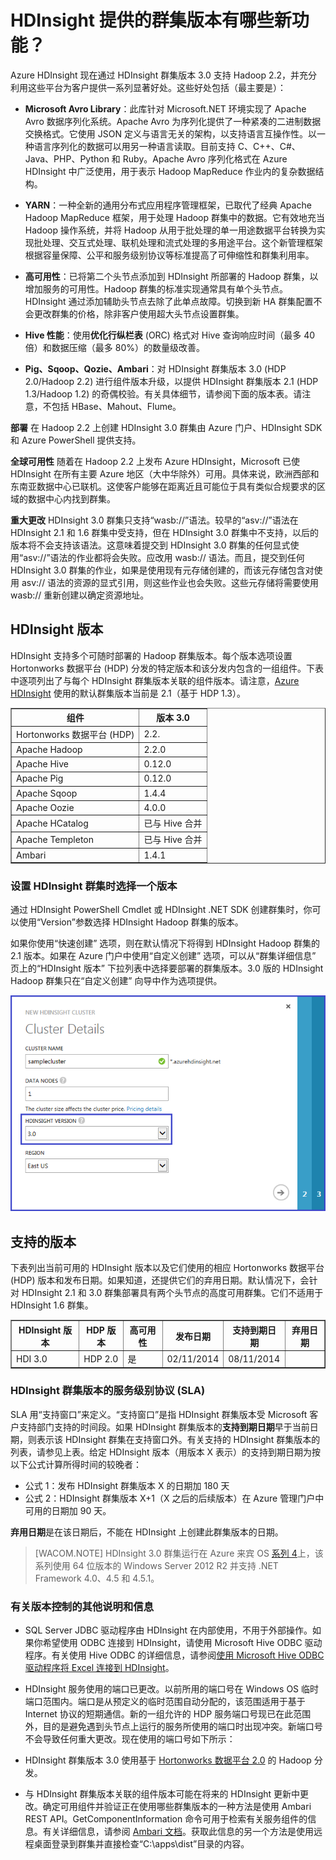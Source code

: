 <properties linkid="manage-services-hdinsight-version" urlDisplayName="HDInsight Hadoop Version" pageTitle="What's new in the cluster versions provided by HDInsight? | Azure" metaKeywords="hdinsight, hadoop, hdinsight hadoop, hadoop azure" description="HDInsight supports multiple Hadoop cluster versions deployable at any time. See the Hadoop and HortonWorks Data Platform (HDP) distribution versions supported." services="HDInsight" umbracoNaviHide="0" disqusComments="1" editor="cgronlun" manager="paulettm" title="What's new in the cluster versions provided by HDInsight?" authors="bradsev" />

# HDInsight 提供的群集版本有哪些新功能？

Azure HDInsight 现在通过 HDInsight 群集版本 3.0 支持 Hadoop 2.2，并充分利用这些平台为客户提供一系列显著好处。这些好处包括（最主要是）：

-   **Microsoft Avro Library**：此库针对 Microsoft.NET 环境实现了 Apache Avro 数据序列化系统。Apache Avro 为序列化提供了一种紧凑的二进制数据交换格式。它使用 JSON 定义与语言无关的架构，以支持语言互操作性。以一种语言序列化的数据可以用另一种语言读取。目前支持 C、C++、C\#、Java、PHP、Python 和 Ruby。Apache Avro 序列化格式在 Azure HDInsight 中广泛使用，用于表示 Hadoop MapReduce 作业内的复杂数据结构。

-   **YARN**：一种全新的通用分布式应用程序管理框架，已取代了经典 Apache Hadoop MapReduce 框架，用于处理 Hadoop 群集中的数据。它有效地充当 Hadoop 操作系统，并将 Hadoop 从用于批处理的单一用途数据平台转换为实现批处理、交互式处理、联机处理和流式处理的多用途平台。这个新管理框架根据容量保障、公平和服务级别协议等标准提高了可伸缩性和群集利用率。

-   **高可用性**：已将第二个头节点添加到 HDInsight 所部署的 Hadoop 群集，以增加服务的可用性。Hadoop 群集的标准实现通常具有单个头节点。HDInsight 通过添加辅助头节点去除了此单点故障。切换到新 HA 群集配置不会更改群集的价格，除非客户使用超大头节点设置群集。

-   **Hive 性能**：使用**优化行纵栏表** (ORC) 格式对 Hive 查询响应时间（最多 40 倍）和数据压缩（最多 80%）的数量级改善。

-   **Pig、Sqoop、Qozie、Ambari**：对 HDInsight 群集版本 3.0 (HDP 2.0/Hadoop 2.2) 进行组件版本升级，以提供 HDInsight 群集版本 2.1 (HDP 1.3/Hadoop 1.2) 的奇偶校验。有关具体细节，请参阅下面的版本表。请注意，不包括 HBase、Mahout、Flume。

**部署**
在 Hadoop 2.2 上创建 HDInsight 3.0 群集由 Azure 门户、HDInsight SDK 和 Azure PowerShell 提供支持。

**全球可用性**
随着在 Hadoop 2.2 上发布 Azure HDInsight，Microsoft 已使 HDInsight 在所有主要 Azure 地区（大中华除外）可用。具体来说，欧洲西部和东南亚数据中心已联机。这使客户能够在距离近且可能位于具有类似合规要求的区域的数据中心内找到群集。

**重大更改**
HDInsight 3.0 群集只支持“wasb://”语法。较早的“asv://”语法在 HDInsight 2.1 和 1.6 群集中受支持，但在 HDInsight 3.0 群集中不支持，以后的版本将不会支持该语法。这意味着提交到 HDInsight 3.0 群集的任何显式使用“asv://”语法的作业都将会失败。应改用 wasb:// 语法。而且，提交到任何 HDInsight 3.0 群集的作业，如果是使用现有元存储创建的，而该元存储包含对使用 asv:// 语法的资源的显式引用，则这些作业也会失败。这些元存储将需要使用 wasb:// 重新创建以确定资源地址。

## HDInsight 版本

HDInsight 支持多个可随时部署的 Hadoop 群集版本。每个版本选项设置 Hortonworks 数据平台 (HDP) 分发的特定版本和该分发内包含的一组组件。下表中逐项列出了与每个 HDInsight 群集版本关联的组件版本。请注意，[Azure HDInsight][] 使用的默认群集版本当前是 2.1（基于 HDP 1.3）。

<table border="1">
<tr><th>组件</th><th>版本 3.0</th></tr>
<tr><td>Hortonworks 数据平台 (HDP)</td><td>2.2.</td></tr>
<tr><td>Apache Hadoop</td><td>2.2.0</td></tr>
<tr><td>Apache Hive</td><td>0.12.0</td></tr>
<tr><td>Apache Pig</td><td>0.12.0</td></tr>
<tr><td>Apache Sqoop</td><td>1.4.4</td></tr>
<tr><td>Apache Oozie</td><td>4.0.0</td></tr>
<tr><td>Apache HCatalog</td><td>已与 Hive 合并</td></tr>
<tr><td>Apache Templeton</td><td>已与 Hive 合并</td></tr>
<tr><td>Ambari</td><td>1.4.1</td></tr>
</table>

### 设置 HDInsight 群集时选择一个版本

通过 HDInsight PowerShell Cmdlet 或 HDInsight .NET SDK 创建群集时，你可以使用“Version”参数选择 HDInsight Hadoop 群集的版本。

如果你使用“快速创建” 选项，则在默认情况下将得到 HDInsight Hadoop 群集的 2.1 版本。如果在 Azure 门户中使用“自定义创建” 选项，可以从“群集详细信息” 页上的“HDInsight 版本” 下拉列表中选择要部署的群集版本。3.0 版的 HDInsight Hadoop 群集只在“自定义创建” 向导中作为选项提供。

![HDI.Versioning.VersionScreen][]

## 支持的版本

下表列出当前可用的 HDInsight 版本以及它们使用的相应 Hortonworks 数据平台 (HDP) 版本和发布日期。如果知道，还提供它们的弃用日期。默认情况下，会针对 HDInsight 2.1 和 3.0 群集部署具有两个头节点的高度可用群集。它们不适用于 HDInsight 1.6 群集。

<table border="1">
<tr><th>HDInsight 版本</th><th>HDP 版本</a><th>高可用性</th></th><th>发布日期</th><th>支持到期日期</th><th>弃用日期</th></tr>
<tr><td>HDI 3.0</td><td>HDP 2.0</td><td>是</td><td>02/11/2014</td><td>08/11/2014</td><td></td></tr>
</table>

### HDInsight 群集版本的服务级别协议 (SLA)

SLA 用“支持窗口”来定义。“支持窗口”是指 HDInsight 群集版本受 Microsoft 客户支持部门支持的时间段。如果 HDInsight 群集版本的**支持到期日期**早于当前日期，则表示该 HDInsight 群集在支持窗口外。有关支持的 HDInsight 群集版本的列表，请参见上表。给定 HDInsight 版本（用版本 X 表示）的支持到期日期为按以下公式计算所得时间的较晚者：

-   公式 1：发布 HDInsight 群集版本 X 的日期加 180 天
-   公式 2：HDInsight 群集版本 X+1（X 之后的后续版本）在 Azure 管理门户中可用的日期加 90 天。

**弃用日期**是在该日期后，不能在 HDInsight 上创建此群集版本的日期。

> [WACOM.NOTE] HDInsight 3.0 群集运行在 Azure 来宾 OS [系列 4][]上，该系列使用 64 位版本的 Windows Server 2012 R2 并支持 .NET Framework 4.0、4.5 和 4.5.1。

### 有关版本控制的其他说明和信息

-   SQL Server JDBC 驱动程序由 HDInsight 在内部使用，不用于外部操作。如果你希望使用 ODBC 连接到 HDInsight，请使用 Microsoft Hive ODBC 驱动程序。有关使用 Hive ODBC 的详细信息，请参阅[使用 Microsoft Hive ODBC 驱动程序将 Excel 连接到 HDInsight][]。

-   HDInsight 服务使用的端口已更改。以前所用的端口号在 Windows OS 临时端口范围内。端口是从预定义的临时范围自动分配的，该范围适用于基于 Internet 协议的短期通信。新的一组允许的 HDP 服务端口号现已在此范围外，目的是避免遇到头节点上运行的服务所使用的端口时出现冲突。新端口号不会导致任何重大更改。现在使用的端口号如下所示：

<!---
**HDP1.1**
<table border="1"><br /><tr><th>名称</th><th>值</th></tr><br /><tr><td>dfs.http.address</td><td>namenodehost:30070</td></tr><br /><tr><td>dfs.datanode.address</td><td>0.0.0.0:30010</td></tr><br /><tr><td>dfs.datanode.http.address</td><td>0.0.0.0:30075</td></tr><br /><tr><td>dfs.datanode.ipc.address</td><td>0.0.0.0:30020</td></tr><br /><tr><td>dfs.secondary.http.address</td><td>0.0.0.0:30090</td></tr><br /><tr><td>mapred.job.tracker.http.address</td><td>jobtrackerhost:30030</td></tr><br /><tr><td>mapred.task.tracker.http.address</td><td>0.0.0.0:30060</td></tr><br /><tr><td>mapreduce.history.server.http.address</td><td>0.0.0.0:31111</td></tr><br /><tr><td>templeton.port</td><td>30111</td></tr><br /></table></p>
<strong>HDP2.0 和 2.1</strong>
<table border="1"><br /><tr><th>名称</th><th>值</th></tr><br /><tr><td>dfs.namenode.http-address</td><td>namenodehost:30070</td></tr><br /><tr><td>dfs.namenode.https-address</td><td>headnodehost:30470</td></tr><br /><tr><td>dfs.datanode.address</td><td>0.0.0.0:30010</td></tr><br /><tr><td>dfs.datanode.http.address</td><td>0.0.0.0:30075</td></tr><br /><tr><td>dfs.datanode.ipc.address</td><td>0.0.0.0:30020</td></tr><br /><tr><td>dfs.namenode.secondary.http-address</td><td>0.0.0.0:30090</td></tr><br /><tr><td>yarn.nodemanager.webapp.address</td><td>0.0.0.0:30060</td></tr><br /><tr><td>templeton.port</td><td>30111</td></tr><br /></table>
--->
-   HDInsight 群集版本 3.0 使用基于 [Hortonworks 数据平台 2.0][] 的 Hadoop 分发。

<!---
-   HDInsight 群集版本 2.1 使用基于 [Hortonworks 数据平台 1.3][] 的 Hadoop 分发。这是在使用 Azure HDInsight 门户时创建的默认 Hadoop 群集。

-   HDInsight 群集版本 1.6 使用基于 [Hortonworks 数据平台 1.1][] 的 Hadoop 分发。
--->
-   与 HDInsight 群集版本关联的组件版本可能在将来的 HDInsight 更新中更改。确定可用组件并验证正在使用哪些群集版本的一种方法是使用 Ambari REST API。GetComponentInformation 命令可用于检索有关服务组件的信息。有关详细信息，请参阅 [Ambari 文档][]。获取此信息的另一个方法是使用远程桌面登录到群集并直接检查“C:\\apps\\dist”目录的内容。

  [Azure HDInsight]: http://go.microsoft.com/fwlink/?LinkID=285601
  [HDI.Versioning.VersionScreen]: ./media/hdinsight-component-versioning/hdi-versioning-version-screen.png
  [系列 4]: http://msdn.microsoft.com/zh-cn/library/azure/ee924680.aspx#explanation
  [使用 Microsoft Hive ODBC 驱动程序将 Excel 连接到 HDInsight]: /zh-cn/documentation/articles/hdinsight-connect-excel-hive-ODBC-driver
  [Hortonworks 数据平台 2.0]: http://docs.hortonworks.com/HDPDocuments/HDP2/HDP-2.0.8.0/bk_releasenotes_hdp_2.0/content/ch_relnotes-hdp2.0.8.0.html
  [Hortonworks 数据平台 1.3]: http://docs.hortonworks.com/HDPDocuments/HDP1/HDP-1.3.0/bk_releasenotes_hdp_1.x/content/ch_relnotes-hdp1.3.0_1.html
  [Hortonworks 数据平台 1.1]: http://docs.hortonworks.com/HDPDocuments/HDP1/HDP-Win-1.1/bk_releasenotes_HDP-Win/content/ch_relnotes-hdp-win-1.1.0_1.html
  [Ambari 文档]: https://github.com/apache/ambari/blob/trunk/ambari-server/docs/api/v1/index.md
